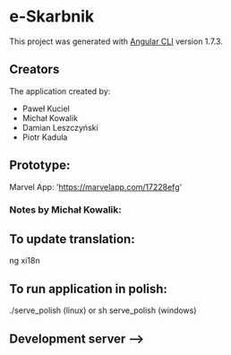 # e-Skarbnik

This project was generated with [Angular CLI](https://github.com/angular/angular-cli) version 1.7.3.

## Creators
The application created by:
  * Paweł Kuciel
  * Michał Kowalik
  * Damian Leszczyński
  * Piotr Kadula

## Prototype:
Marvel App: 'https://marvelapp.com/17228efg'

### Notes by Michał Kowalik:

## To update translation:
ng xi18n

## To run application in polish:
./serve_polish (linux) or sh serve_polish (windows)

## Development server -->

<!-- Run `ng serve` for a dev server. Navigate to `http://localhost:4200/`. The app will automatically reload if you change any of the source files. -->

<!-- ## Code scaffolding -->

<!-- Run `ng generate component component-name` to generate a new component. You can also use `ng generate directive|pipe|service|class|guard|interface|enum|module`. -->

<!-- ## Build -->

<!-- Run `ng build` to build the project. The build artifacts will be stored in the `dist/` directory. Use the `-prod` flag for a production build. -->

<!-- ## Running unit tests -->

<!-- Run `ng test` to execute the unit tests via [Karma](https://karma-runner.github.io). -->

<!-- ## Running end-to-end tests -->

<!-- Run `ng e2e` to execute the end-to-end tests via [Protractor](http://www.protractortest.org/). -->

<!-- ## Further help -->

<!-- To get more help on the Angular CLI use `ng help` or go check out the [Angular CLI README](https://github.com/angular/angular-cli/blob/master/README.md). -->
